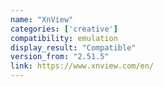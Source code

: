 ```yaml
---
name: "XnView"
categories: ['creative']
compatibility: emulation
display_result: "Compatible"
version_from: "2.51.5"
link: https://www.xnview.com/en/
---
```


